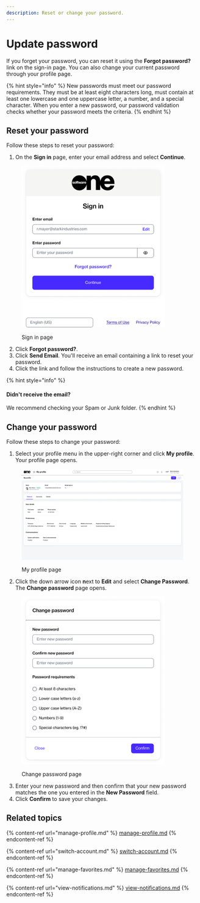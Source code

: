 ```yaml
---
description: Reset or change your password.
---
```


# Update password

If you forget your password, you can reset it using the **Forgot password?** link on the sign-in page. You can also change your current password through your profile page.

{% hint style="info" %}
New passwords must meet our password requirements. They must be at least eight characters long, must contain at least one lowercase and one uppercase letter, a number, and a special character. When you enter a new password, our password validation checks whether your password meets the criteria.&#x20;
{% endhint %}

## Reset your password

Follow these steps to reset your password:

1. On the **Sign in** page, enter your email address and select **Continue**.

<figure><img src="../../../.gitbook/assets/image (428).png" alt="" width="375"><figcaption><p>Sign in page</p></figcaption></figure>

2. Click **Forgot password?**.
3. Click **Send Email**. You'll receive an email containing a link to reset your password.
4. Click the link and follow the instructions to create a new password.

{% hint style="info" %}
#### **Didn't receive the email?**

We recommend checking your Spam or Junk folder.&#x20;
{% endhint %}

## Change your password

Follow these steps to change your password:

1. Select your profile menu in the upper-right corner and click **My profile**. Your profile page opens.

<figure><img src="../../../.gitbook/assets/image (430).png" alt=""><figcaption><p>My profile page</p></figcaption></figure>

2. Click the down arrow icon **n**ext to **Edit** and select **Change Password**. The **Change password** page opens.&#x20;

<figure><img src="../../../.gitbook/assets/image (429).png" alt="" width="375"><figcaption><p>Change password page</p></figcaption></figure>

3. Enter your new password and then confirm that your new password matches the one you entered in the **New Password** field.
4. Click **Confirm** to save your changes.

## Related topics

{% content-ref url="manage-profile.md" %}
[manage-profile.md](manage-profile.md)
{% endcontent-ref %}

{% content-ref url="switch-account.md" %}
[switch-account.md](switch-account.md)
{% endcontent-ref %}

{% content-ref url="manage-favorites.md" %}
[manage-favorites.md](manage-favorites.md)
{% endcontent-ref %}

{% content-ref url="view-notifications.md" %}
[view-notifications.md](view-notifications.md)
{% endcontent-ref %}
